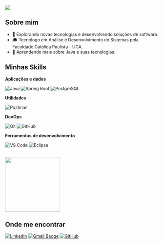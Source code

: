 
![](https://komarev.com/ghpvc/?username=panchalope&color=006bed)

## Sobre mim

- 🤔 Explorando novas tecnologias e desenvolvendo soluções de software.
- 🎓 Tecnólogo em Análise e Desenvolvimento de Sistemas pela Faculdade Católica Paulista - UCA.
- 🌱 Aprendendo mais sobre Java e suas tecnologias.

## Minhas Skills

**Aplicações e dados**


![Java](https://img.shields.io/badge/-Java-333333?style=flat&logo=Java&logoColor=007396)
![Spring Boot](https://img.shields.io/badge/Spring_Boot-F2F4F9?style=for-the-badge&logo=spring-boot)
![PostgreSQL](https://img.shields.io/badge/PostgreSQL-316192?style=for-the-badge&logo=postgresql&logoColor=white)

**Utilidades**

![Postman](https://img.shields.io/badge/Postman-FF6C37?style=for-the-badge&logo=Postman&logoColor=white)

**DevOps**

![Git](https://img.shields.io/badge/-Git-333333?style=flat&logo=git)
![GitHub](https://img.shields.io/badge/-GitHub-333333?style=flat&logo=github)

**Ferramentas de desenvolvimento**

![VS Code](https://img.shields.io/badge/VSCode-0078D4?style=for-the-badge&logo=visual%20studio%20code&logoColor=white)
![Eclipse](https://img.shields.io/badge/Eclipse-2C2255?style=for-the-badge&logo=eclipse&logoColor=white)

<br/>

<a href="https://github.com/vmelo91" title="Perfil do Wellington">
  <img height="180em" src="https://github-readme-stats.vercel.app/api?username=vmelo91&theme=dracula&show_icons=true" />
</a>

## Onde me encontrar

[![LinkedIn](https://img.shields.io/badge/-wellington-blue?style=flat-square&logo=Linkedin&logoColor=white&link=https://www.linkedin.com/in/wellington-melo-tech/)](https://www.linkedin.com/in/wellington-melo-tech/)
[![Gmail Badge](https://img.shields.io/badge/-wellington79620@gmail.com-006bed?style=flat-square&logo=Gmail&logoColor=white&link=mailto:wellington79620@gmail.com)](mailto:wellington79620@gmail.com)
[![GitHub](https://img.shields.io/github/followers/vmelo91?label=follow&style=social)](www.github.com/panchalope)

